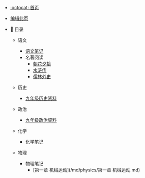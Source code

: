* [:octocat: 首页](/README)
* [编辑此页](/md/edit.md)
* :memo: 目录

  * 语文

    * [语文笔记](/md/Chinese/语文笔记.md)
    * 名著阅读
      * [朝花夕拾](/md/Chinese/ZhaoHuaXiShi.md)
      * [水浒传](/md/Chinese/水浒传.md)
      * [儒林外史](/md/Chinese/儒林外史.md)

  * 历史
    * [九年级历史资料](/md/history/九年级历史资料.md)

  * 政治
    * [九年级政治资料](/md/politics/九年级政治资料.md)

  * 化学
    * [化学笔记](/md/chemistry/化学笔记.md)
  * 物理
    * 物理笔记
      * [第一章 机械运动](/md/physics/第一章 机械运动.md)